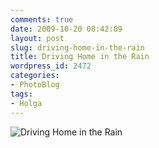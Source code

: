 ```yaml
---
comments: true
date: 2009-10-20 08:42:09
layout: post
slug: driving-home-in-the-rain
title: Driving Home in the Rain
wordpress_id: 2472
categories:
- PhotoBlog
tags:
- Holga
---
```


![Driving Home in the Rain](http://ryanfitzer.com/main/wp-content/uploads/2009/10/holga-2.jpg)
